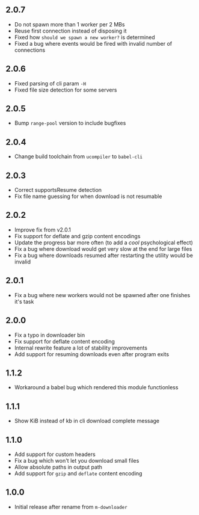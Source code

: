 ## 2.0.7

- Do not spawn more than 1 worker per 2 MBs
- Reuse first connection instead of disposing it
- Fixed how `should we spawn a new worker?` is determined
- Fixed a bug where events would be fired with invalid number of connections

## 2.0.6

- Fixed parsing of cli param `-H`
- Fixed file size detection for some servers

## 2.0.5

- Bump `range-pool` version to include bugfixes

## 2.0.4

- Change build toolchain from `ucompiler` to `babel-cli`

## 2.0.3

- Correct supportsResume detection
- Fix file name guessing for when download is not resumable

## 2.0.2

- Improve fix from v2.0.1
- Fix support for deflate and gzip content encodings
- Update the progress bar more often (to add a *cool* psychological effect)
- Fix a bug where download would get very slow at the end for large files
- Fix a bug where downloads resumed after restarting the utility would be invalid

## 2.0.1

- Fix a bug where new workers would not be spawned after one finishes it's task

## 2.0.0

- Fix a typo in downloader bin
- Fix support for deflate content encoding
- Internal rewrite feature a lot of stability improvements
- Add support for resuming downloads even after program exits

## 1.1.2

- Workaround a babel bug which rendered this module functionless

## 1.1.1

- Show KiB instead of kb in cli download complete message

## 1.1.0

- Add support for custom headers
- Fix a bug which won't let you download small files
- Allow absolute paths in output path
- Add support for `gzip` and `deflate` content encoding

## 1.0.0

- Initial release after rename from `m-downloader`
